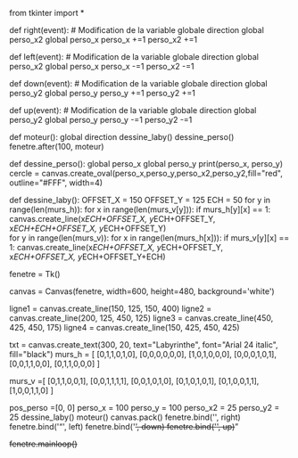 from tkinter import * 

def right(event):
    # Modification de la variable globale direction
    global perso_x2
    global perso_x
    perso_x +=1
    perso_x2 +=1
   

def left(event):
    # Modification de la variable globale direction
    global perso_x2
    global perso_x
    perso_x -=1
    perso_x2 -=1

    
def down(event):
    # Modification de la variable globale direction
    global perso_y2
    global perso_y
    perso_y +=1
    perso_y2 +=1
  
def up(event):
    # Modification de la variable globale direction
    global perso_y2
    global perso_y
    perso_y -=1
    perso_y2 -=1

def moteur():
    global direction
    dessine_laby()
    dessine_perso()
    fenetre.after(100, moteur)

def dessine_perso():
    global perso_x
    global perso_y
    print(perso_x, perso_y)
    cercle = canvas.create_oval(perso_x,perso_y,perso_x2,perso_y2,fill="red", outline="#FFF", width=4)

def dessine_laby():
    OFFSET_X = 150
    OFFSET_Y = 125
    ECH = 50
    for y in range(len(murs_h)):
        for x in range(len(murs_v[y])):
            if murs_h[y][x] == 1:
                canvas.create_line(x*ECH+OFFSET_X, y*ECH+OFFSET_Y, x*ECH+ECH+OFFSET_X, y*ECH+OFFSET_Y)                      
    for y in range(len(murs_v)):
        for x in range(len(murs_h[x])):
            if murs_v[y][x] == 1:
                canvas.create_line(x*ECH+OFFSET_X, y*ECH+OFFSET_Y, x*ECH+OFFSET_X, y*ECH+OFFSET_Y+ECH)
    

fenetre = Tk()

canvas = Canvas(fenetre, width=600, height=480, background='white')


ligne1 = canvas.create_line(150, 125, 150, 400)
ligne2 = canvas.create_line(200, 125, 450, 125)
ligne3 = canvas.create_line(450, 425, 450, 175)
ligne4 = canvas.create_line(150, 425, 450, 425)

txt = canvas.create_text(300, 20, text="Labyrinthe", font="Arial 24 italic", fill="black")
murs_h = [ [0,1,1,0,1,0],
           [0,0,0,0,0,0],
           [1,0,1,0,0,0],
           [0,0,0,1,0,1],
           [0,0,1,1,0,0],
           [0,1,1,0,0,0] ]

murs_v =[ [0,1,1,0,0,1],
          [0,0,1,1,1,1],
          [0,0,1,0,1,0],
          [0,1,0,1,0,1],
          [0,1,0,0,1,1],
          [1,0,0,1,1,0] ]


pos_perso =[0, 0]
perso_x = 100
perso_y = 100
perso_x2 = 25
perso_y2 = 25
dessine_laby()
moteur()
canvas.pack()
fenetre.bind('<d>', right) 
fenetre.bind('<q>', left) 
fenetre.bind('<s>', down) 
fenetre.bind('<z>', up)

fenetre.mainloop()      
